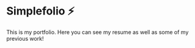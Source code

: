 # Simplefolio ⚡️ 

This is my portfolio. Here you can see my resume as well as some of my previous work!
